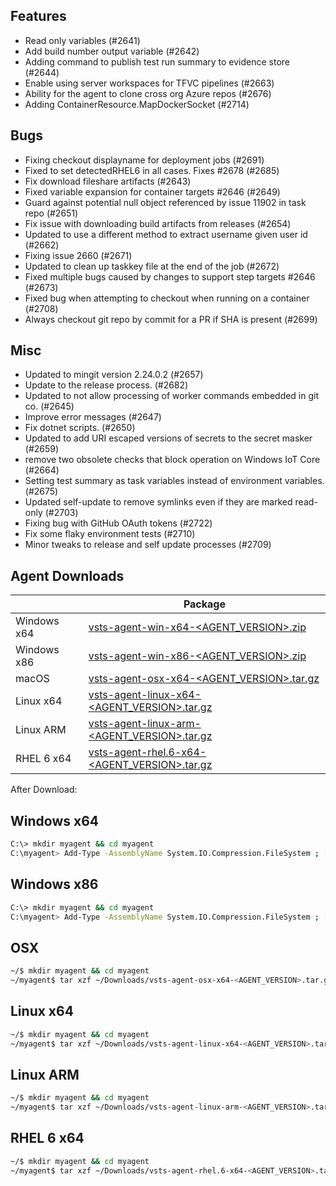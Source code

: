 ## Features

 - Read only variables (#2641)
 - Add build number output variable (#2642)
 - Adding command to publish test run summary to evidence store (#2644)
 - Enable using server workspaces for TFVC pipelines (#2663)
 - Ability for the agent to clone cross org Azure repos (#2676)
 - Adding ContainerResource.MapDockerSocket (#2714)

## Bugs

 - Fixing checkout displayname for deployment jobs (#2691)
 - Fixed to set detectedRHEL6 in all cases. Fixes #2678 (#2685)
 - Fix download fileshare artifacts (#2643)
 - Fixed variable expansion for container targets #2646 (#2649)
 - Guard against potential null object referenced by issue 11902 in task repo (#2651)
 - Fix issue with downloading build artifacts from releases (#2654)
 - Updated to use a different method to extract username given user id (#2662)
 - Fixing issue 2660 (#2671)
 - Updated to clean up taskkey file at the end of the job (#2672)
 - Fixed multiple bugs caused by changes to support step targets #2646 (#2673)
 - Fixed bug when attempting to checkout when running on a container (#2708)
 - Always checkout git repo by commit for a PR if SHA is present (#2699)

## Misc

 - Updated to mingit version 2.24.0.2 (#2657)
 - Update to the release process. (#2682)
 - Updated to not allow processing of worker commands embedded in git co. (#2645)
 - Improve error messages (#2647)
 - Fix dotnet scripts. (#2650)
 - Updated to add URI escaped versions of secrets to the secret masker (#2659)
 - remove two obsolete checks that block operation on Windows IoT Core (#2664)
 - Setting test summary as task variables instead of environment variables. (#2675)
 - Updated self-update to remove symlinks even if they are marked read-only (#2703)
 - Fixing bug with GitHub OAuth tokens (#2722)
 - Fix some flaky environment tests (#2710)
 - Minor tweaks to release and self update processes (#2709)

## Agent Downloads

|         | Package                                                                                                       |
| ------- | ----------------------------------------------------------------------------------------------------------- |
| Windows x64 | [vsts-agent-win-x64-<AGENT_VERSION>.zip](https://vstsagentpackage.azureedge.net/agent/<AGENT_VERSION>/vsts-agent-win-x64-<AGENT_VERSION>.zip)      |
| Windows x86 | [vsts-agent-win-x86-<AGENT_VERSION>.zip](https://vstsagentpackage.azureedge.net/agent/<AGENT_VERSION>/vsts-agent-win-x86-<AGENT_VERSION>.zip)      |
| macOS   | [vsts-agent-osx-x64-<AGENT_VERSION>.tar.gz](https://vstsagentpackage.azureedge.net/agent/<AGENT_VERSION>/vsts-agent-osx-x64-<AGENT_VERSION>.tar.gz)   |
| Linux x64  | [vsts-agent-linux-x64-<AGENT_VERSION>.tar.gz](https://vstsagentpackage.azureedge.net/agent/<AGENT_VERSION>/vsts-agent-linux-x64-<AGENT_VERSION>.tar.gz) |
| Linux ARM  | [vsts-agent-linux-arm-<AGENT_VERSION>.tar.gz](https://vstsagentpackage.azureedge.net/agent/<AGENT_VERSION>/vsts-agent-linux-arm-<AGENT_VERSION>.tar.gz) |
| RHEL 6 x64  | [vsts-agent-rhel.6-x64-<AGENT_VERSION>.tar.gz](https://vstsagentpackage.azureedge.net/agent/<AGENT_VERSION>/vsts-agent-rhel.6-x64-<AGENT_VERSION>.tar.gz) |

After Download:

## Windows x64

``` bash
C:\> mkdir myagent && cd myagent
C:\myagent> Add-Type -AssemblyName System.IO.Compression.FileSystem ; [System.IO.Compression.ZipFile]::ExtractToDirectory("$HOME\Downloads\vsts-agent-win-x64-<AGENT_VERSION>.zip", "$PWD")
```

## Windows x86

``` bash
C:\> mkdir myagent && cd myagent
C:\myagent> Add-Type -AssemblyName System.IO.Compression.FileSystem ; [System.IO.Compression.ZipFile]::ExtractToDirectory("$HOME\Downloads\vsts-agent-win-x86-<AGENT_VERSION>.zip", "$PWD")
```

## OSX

``` bash
~/$ mkdir myagent && cd myagent
~/myagent$ tar xzf ~/Downloads/vsts-agent-osx-x64-<AGENT_VERSION>.tar.gz
```

## Linux x64

``` bash
~/$ mkdir myagent && cd myagent
~/myagent$ tar xzf ~/Downloads/vsts-agent-linux-x64-<AGENT_VERSION>.tar.gz
```

## Linux ARM

``` bash
~/$ mkdir myagent && cd myagent
~/myagent$ tar xzf ~/Downloads/vsts-agent-linux-arm-<AGENT_VERSION>.tar.gz
```

## RHEL 6 x64

``` bash
~/$ mkdir myagent && cd myagent
~/myagent$ tar xzf ~/Downloads/vsts-agent-rhel.6-x64-<AGENT_VERSION>.tar.gz
```
